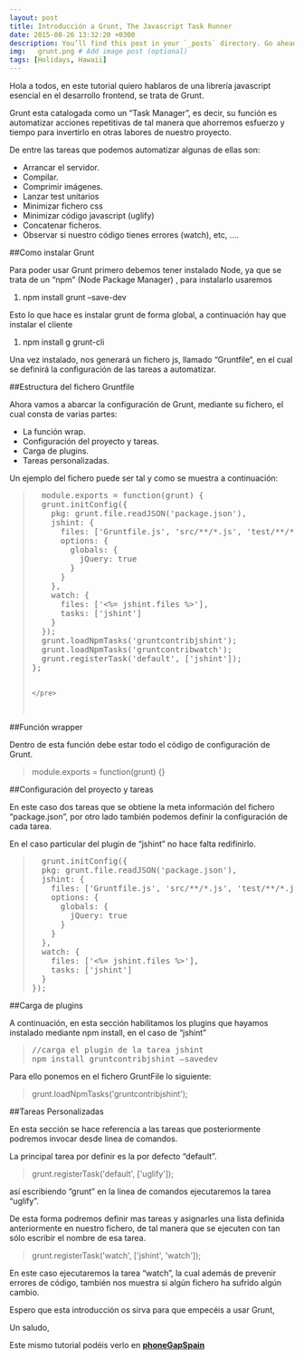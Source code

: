```yaml
---
layout: post
title: Introducción a Grunt, The Javascript Task Runner
date: 2015-08-26 13:32:20 +0300
description: You’ll find this post in your `_posts` directory. Go ahead and edit it and re-build the site to see your changes. # Add post description (optional)
img:   grunt.png # Add image post (optional)
tags: [Holidays, Hawaii]
---
```

Hola a todos, en este tutorial quiero hablaros de una librería javascript esencial en el desarrollo frontend, se trata de Grunt.

Grunt esta catalogada como un “Task Manager”, es decir, su función es automatizar acciones repetitivas de tal manera que ahorremos esfuerzo y tiempo para invertirlo en otras labores de nuestro proyecto.

De entre las tareas que podemos automatizar algunas de ellas son:
<ul>
	


<li>Arrancar el servidor.</li>
<li>Compilar.</li>
<li>Comprimir imágenes.</li>
<li>Lanzar test unitarios</li>
<li>Minimizar fichero css</li>
<li>Minimizar código javascript (uglify)</li>
<li>Concatenar ficheros.</li>
<li>Observar si nuestro código tienes errores (watch), etc, ….</li>
</ul>


##Como instalar Grunt

Para poder usar Grunt primero debemos tener instalado Node, ya que se trata de un “npm” (Node Package Manager) , para instalarlo usaremos

1.  npm install grunt –save­-dev

Esto lo que hace es instalar grunt de forma global, a continuación hay que instalar el cliente

1.  npm install ­g grunt-­cli

Una vez instalado, nos generará un fichero js, llamado “Gruntfile“, en el cual se definirá la configuración de las tareas a automatizar.

##Estructura del fichero Gruntfile

Ahora vamos a abarcar la configuración de Grunt, mediante su fichero, el cual consta de varias partes:
<ul>
<li>La función wrap.</li>
<li>Configuración del proyecto y tareas.</li>
<li>Carga de plugins.</li>
<li>Tareas personalizadas.</li>
</ul>
Un ejemplo del fichero puede ser tal y como se muestra a continuación:

<blockquote>
	<pre>
  module.exports = function(grunt) {
  grunt.initConfig({
    pkg: grunt.file.readJSON('package.json'),
    jshint: {
      files: ['Gruntfile.js', 'src/**/*.js', 'test/**/*.js'],
      options: {
        globals: {
          jQuery: true
        }
      }
    },
    watch: {
      files: ['<%= jshint.files %>'],
      tasks: ['jshint']
    }
  });
  grunt.loadNpmTasks('grunt­contrib­jshint');
  grunt.loadNpmTasks('grunt­contrib­watch');
  grunt.registerTask('default', ['jshint']);
};


	</pre>
</blockquote>

##Función wrapper

Dentro de esta función debe estar todo el código de configuración de Grunt.

>module.exports = function(grunt) {}

##Configuración del proyecto y tareas

En este caso dos tareas que se obtiene la meta información del fichero “package.json”, por otro lado también podemos definir la configuración de cada tarea.

En el caso particular del plugin de “jshint” no hace falta redifinirlo.
<blockquote>
	<pre>
  grunt.initConfig({
  pkg: grunt.file.readJSON('package.json'),
  jshint: {
    files: ['Gruntfile.js', 'src/**/*.js', 'test/**/*.js'],
    options: {
      globals: {
        jQuery: true
      }
    }
  },
  watch: {
    files: ['<%= jshint.files %>'],
    tasks: ['jshint']
  }
});	</pre>
</blockquote>



##Carga de plugins

A continuación, en esta sección habilitamos los plugins que hayamos instalado mediante npm install, en el caso de “jshint”

<blockquote>
	<pre>
//carga el plugin de la tarea jshint
npm install grunt­contrib­jshint –save­dev
</pre>
</blockquote>

Para ello ponemos en el fichero GruntFile lo siguiente:

>grunt.loadNpmTasks('grunt­contrib­jshint');

##Tareas Personalizadas

En esta sección se hace referencia a las tareas que posteriormente podremos invocar desde linea de comandos.

La principal tarea por definir es la por defecto “default”.

>grunt.registerTask('default', ['uglify']);

así escribiendo “grunt” en la linea de comandos ejecutaremos la tarea “uglify”.

De esta forma podremos definir mas tareas y asignarles una lista definida anteriormente en nuestro fichero, de tal manera que se ejecuten con tan sólo escribir el nombre de esa tarea.

>grunt.registerTask('watch', ['jshint', 'watch']);

En este caso ejecutaremos la tarea “watch”, la cual además de prevenir errores de código, también nos muestra si algún fichero ha sufrido algún cambio.

Espero que esta introducción os sirva para que empecéis a usar Grunt,

Un saludo,


Este mismo tutorial podéis verlo en <strong> <a href="http://www.phonegapspain.com/tutorial/introduccion-a-grunt-the-javascript-task-runner/">phoneGapSpain</a></strong>
